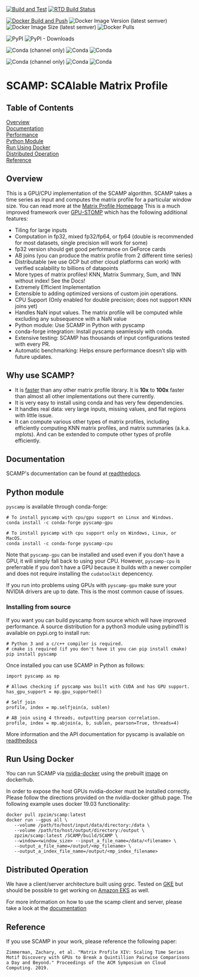[![Build and Test](https://github.com/zpzim/SCAMP/actions/workflows/build-and-test.yml/badge.svg)](https://github.com/zpzim/SCAMP/actions/workflows/build-and-test.yml)
[![RTD Build Status](https://img.shields.io/readthedocs/scamp-docs)](https://scamp-docs.readthedocs.io/en/latest/)

[![Docker Build and Push](https://github.com/zpzim/SCAMP/actions/workflows/docker-build.yml/badge.svg)](https://github.com/zpzim/SCAMP/actions/workflows/docker-build.yml)
![Docker Image Version (latest semver)](https://img.shields.io/docker/v/zpzim/scamp?label=Docker%20Version)
![Docker Image Size (latest semver)](https://img.shields.io/docker/image-size/zpzim/scamp)
![Docker Pulls](https://img.shields.io/docker/pulls/zpzim/scamp)

![PyPI](https://img.shields.io/pypi/v/pyscamp?label=pyscamp%20version)
![PyPI - Downloads](https://img.shields.io/pypi/dm/pyscamp?label=pypi%20downloads)

![Conda (channel only)](https://img.shields.io/conda/vn/conda-forge/pyscamp-gpu?label=conda-forge::pyscamp-gpu)
![Conda](https://img.shields.io/conda/pn/conda-forge/pyscamp-gpu?label=pyscamp-gpu)
![Conda](https://img.shields.io/conda/dn/conda-forge/pyscamp-gpu?label=Downloads%3A%20pyscamp-gpu)

![Conda (channel only)](https://img.shields.io/conda/vn/conda-forge/pyscamp-cpu?label=conda-forge::pyscamp-cpu)
![Conda](https://img.shields.io/conda/pn/conda-forge/pyscamp-cpu?label=pyscamp-cpu)
![Conda](https://img.shields.io/conda/dn/conda-forge/pyscamp-cpu?label=Downloads%3A%20pyscamp-cpu)


# SCAMP: SCAlable Matrix Profile

## Table of Contents
[Overview](https://github.com/zpzim/SCAMP#overview) \
[Documentation](https://github.com/zpzim/SCAMP#documentation) \
[Performance](https://github.com/zpzim/SCAMP#performance) \
[Python Module](https://github.com/zpzim/SCAMP#python-module) \
[Run Using Docker](https://github.com/zpzim/SCAMP#run-using-docker) \
[Distributed Operation](https://github.com/zpzim/SCAMP#distributed-operation) \
[Reference](https://github.com/zpzim/SCAMP#reference)

## Overview
This is a GPU/CPU implementation of the SCAMP algorithm. SCAMP takes a time series as input and computes the matrix profile for a particular window size. You can read more at the [Matrix Profile Homepage](http://www.cs.ucr.edu/~eamonn/MatrixProfile.html)
This is a much improved framework over [GPU-STOMP](https://github.com/zpzim/STOMPSelfJoin) which has the following additional features:
  * Tiling for large inputs 
  * Computation in fp32, mixed fp32/fp64, or fp64 (double is recommended for most datasets, single precision will work for some)
  * fp32 version should get good performance on GeForce cards
  * AB joins (you can produce the matrix profile from 2 different time series)
  * Distributable (we use GCP but other cloud platforms can work) with verified scalability to billions of datapoints
  * More types of matrix profiles! KNN, Matrix Summary, Sum, and 1NN without index! See the Docs!
  * Extremely Efficient Implementation
  * Extensible to adding optimized versions of custom join operations.
  * CPU Support (Only enabled for double precision; does not support KNN joins yet)
  * Handles NaN input values. The matrix profile will be computed while excluding any subsequence with a NaN value
  * Python module: Use SCAMP in Python with pyscamp
  * conda-forge integration: Install pyscamp seamlessly with conda.
  * Extensive testing: SCAMP has thousands of input configurations tested with every PR.
  * Automatic benchmarking: Helps ensure performance doesn't slip with future updates.

## Why use SCAMP?

  * It is [faster](https://scamp-docs.readthedocs.io/en/latest/performance.html) than any other matrix profile library. It is **10x** to **100x** faster than almost all other implementations out there currently.
  * It is very easy to install using conda and has very few dependencies.
  * It handles real data: very large inputs, missing values, and flat regions with little issue.
  * It can compute various other types of matrix profiles, including efficiently computing KNN matrix profiles, and matrix summaries (a.k.a. mplots). And can be extended to compute other types of profile efficiently.

## Documentation
SCAMP's documentation can be found at [readthedocs](https://scamp-docs.readthedocs.io/en/latest/).

## Python module
`pyscamp` is available through conda-forge:
~~~
# To install pyscamp with cpu/gpu support on Linux and Windows.
conda install -c conda-forge pyscamp-gpu

# To install pyscamp with cpu support only on Windows, Linux, or MacOS.
conda install -c conda-forge pyscamp-cpu
~~~

Note that `pyscamp-gpu` can be installed and used even if you don't have a GPU, it will simply fall back to using your CPU. However, `pyscamp-cpu` is preferrable if you don't have a GPU because it builds with a newer compiler and does not require installing the `cudatoolkit` depencency.

If you run into problems using GPUs with `pyscamp-gpu` make sure your NVIDIA drivers are up to date. This is the most common cause of issues.

### Installing from source

If you want you can build pyscamp from source which will have improved performance. A source distribution for a python3 module using pybind11 is available on pypi.org to install run:
~~~
# Python 3 and a c/c++ compiler is required.
# cmake is required (if you don't have it you can pip install cmake)
pip install pyscamp
~~~

Once installed you can use SCAMP in Python as follows:
~~~
import pyscamp as mp

# Allows checking if pyscamp was built with CUDA and has GPU support.
has_gpu_support = mp.gpu_supported()

# Self join
profile, index = mp.selfjoin(a, sublen)

# AB join using 4 threads, outputting pearson correlation.
profile, index = mp.abjoin(a, b, sublen, pearson=True, threads=4)
~~~

More information and the API documentation for pyscamp is available on [readthedocs](https://scamp-docs.readthedocs.io/en/latest/)

## Run Using Docker
You can run SCAMP via [nvidia-docker](https://github.com/NVIDIA/nvidia-docker) using the prebuilt [image](https://hub.docker.com/r/zpzim/scamp) on dockerhub.

In order to expose the host GPUs nvidia-docker must be installed correctly. Please follow the directions provided on the nvidia-docker github page. The following example uses docker 19.03 functionality:
~~~
docker pull zpzim/scamp:latest
docker run --gpus all \
   --volume /path/to/host/input/data/directory:/data \
   --volume /path/to/host/output/directory:/output \
   zpzim/scamp:latest /SCAMP/build/SCAMP \
   --window=<window_size> --input_a_file_name=/data/<filename> \
   --output_a_file_name=/output/<mp_filename> \
   --output_a_index_file_name=/output/<mp_index_filename>
~~~

## Distributed Operation
We have a client/server architecture built using grpc. Tested on [GKE](https://cloud.google.com/kubernetes-engine/) but should be possible to get working on [Amazon EKS](https://aws.amazon.com/eks/) as well. 

For more information on how to use the scamp client and server, please take a look at the [documentation](https://scamp-docs.readthedocs.io/en/latest/)

## Reference
If you use SCAMP in your work, please reference the following paper:
~~~
Zimmerman, Zachary, et al. "Matrix Profile XIV: Scaling Time Series Motif Discovery with GPUs to Break a Quintillion Pairwise Comparisons a Day and Beyond." Proceedings of the ACM Symposium on Cloud Computing. 2019.
~~~
